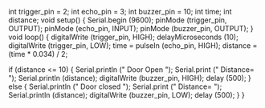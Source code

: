 int trigger_pin = 2;
int echo_pin = 3;
int buzzer_pin = 10;
int time; int distance; 
void setup() 
 { Serial.begin (9600);
 pinMode (trigger_pin, OUTPUT); pinMode (echo_pin, INPUT);
 pinMode (buzzer_pin, OUTPUT); 
 }
void loop()
 { digitalWrite (trigger_pin, HIGH); 
 delayMicroseconds (10); 
 digitalWrite (trigger_pin, LOW); 
 time = pulseIn (echo_pin, HIGH);
 distance = (time * 0.034) / 2;

 if (distance <= 10) 
  { Serial.println (" Door Open "); 
  Serial.print (" Distance= ");
  Serial.println (distance);
  digitalWrite (buzzer_pin, HIGH); 
  delay (500); 
  }
  else 
   { Serial.println (" Door closed "); 
   Serial.print (" Distance= ");
   Serial.println (distance);
   digitalWrite (buzzer_pin, LOW); delay (500);
   } 
 }
